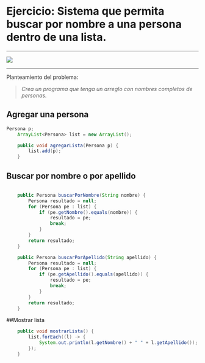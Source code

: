 # Ejercicio: Sistema que permita buscar por nombre a una persona dentro de una lista.

------------
![](https://encrypted-tbn0.gstatic.com/images?q=tbn:ANd9GcTeJrwPiIwe7ElYLdGWHmRpFIO2KgPMph5V1Q&usqp=CAU)

------------
Planteamiento del problema:
> *Crea un programa que tenga un arreglo con nombres completos de personas.* 


## Agregar una persona
```java
Persona p;
    ArrayList<Persona> list = new ArrayList();

    public void agregarLista(Persona p) {
        list.add(p);
    }
```
## Buscar por nombre o por apellido
```java

    public Persona buscarPorNombre(String nombre) {
        Persona resultado = null;
        for (Persona pe : list) {
            if (pe.getNombre().equals(nombre)) {
                resultado = pe;
                break;
            }
        }
        return resultado;
    }

    public Persona buscarPorApellido(String apellido) {
        Persona resultado = null;
        for (Persona pe : list) {
            if (pe.getApellido().equals(apellido)) {
                resultado = pe;
                break;
            }
        }
        return resultado;
    }
```
##Mostrar lista
```java
    public void mostrarLista() {
        list.forEach((l) -> {
            System.out.println(l.getNombre() + " " + l.getApellido());
        });
    }
```
